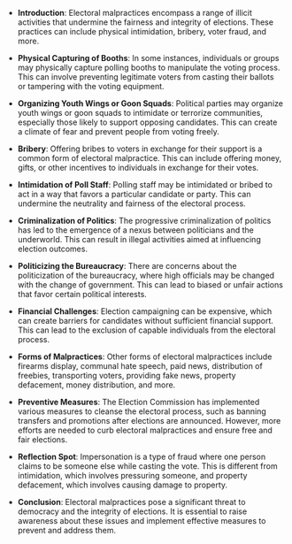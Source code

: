 - **Introduction**: Electoral malpractices encompass a range of illicit activities that undermine the fairness and integrity of elections. These practices can include physical intimidation, bribery, voter fraud, and more.
    
- **Physical Capturing of Booths**: In some instances, individuals or groups may physically capture polling booths to manipulate the voting process. This can involve preventing legitimate voters from casting their ballots or tampering with the voting equipment.
    
- **Organizing Youth Wings or Goon Squads**: Political parties may organize youth wings or goon squads to intimidate or terrorize communities, especially those likely to support opposing candidates. This can create a climate of fear and prevent people from voting freely.
    
- **Bribery**: Offering bribes to voters in exchange for their support is a common form of electoral malpractice. This can include offering money, gifts, or other incentives to individuals in exchange for their votes.
    
- **Intimidation of Poll Staff**: Polling staff may be intimidated or bribed to act in a way that favors a particular candidate or party. This can undermine the neutrality and fairness of the electoral process.
    
- **Criminalization of Politics**: The progressive criminalization of politics has led to the emergence of a nexus between politicians and the underworld. This can result in illegal activities aimed at influencing election outcomes.
    
- **Politicizing the Bureaucracy**: There are concerns about the politicization of the bureaucracy, where high officials may be changed with the change of government. This can lead to biased or unfair actions that favor certain political interests.
    
- **Financial Challenges**: Election campaigning can be expensive, which can create barriers for candidates without sufficient financial support. This can lead to the exclusion of capable individuals from the electoral process.
    
- **Forms of Malpractices**: Other forms of electoral malpractices include firearms display, communal hate speech, paid news, distribution of freebies, transporting voters, providing fake news, property defacement, money distribution, and more.
    
- **Preventive Measures**: The Election Commission has implemented various measures to cleanse the electoral process, such as banning transfers and promotions after elections are announced. However, more efforts are needed to curb electoral malpractices and ensure free and fair elections.
    
- **Reflection Spot**: Impersonation is a type of fraud where one person claims to be someone else while casting the vote. This is different from intimidation, which involves pressuring someone, and property defacement, which involves causing damage to property.
    
- **Conclusion**: Electoral malpractices pose a significant threat to democracy and the integrity of elections. It is essential to raise awareness about these issues and implement effective measures to prevent and address them.